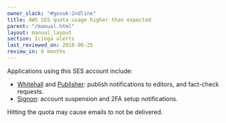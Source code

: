 ```yaml
---
owner_slack: "#govuk-2ndline"
title: AWS SES quota usage higher than expected
parent: "/manual.html"
layout: manual_layout
section: Icinga alerts
last_reviewed_on: 2018-06-25
review_in: 6 months
---
```


Applications using this SES account include:

* [Whitehall][] and [Publisher][]: publish notifications to editors, and
  fact-check requests.
* [Signon][]: account suspension and 2FA setup notifications.

Hitting the quota may cause emails to not be delivered.

[Whitehall]: /apps/whitehall.html
[Publisher]: /apps/publisher.html
[Signon]: /apps/signon.html
